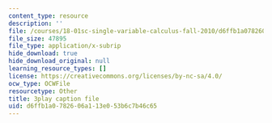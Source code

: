 ```yaml
---
content_type: resource
description: ''
file: /courses/18-01sc-single-variable-calculus-fall-2010/d6ffb1a0782606a113e053b6c7b46c65_--lPz7VFnKI.srt
file_size: 47895
file_type: application/x-subrip
hide_download: true
hide_download_original: null
learning_resource_types: []
license: https://creativecommons.org/licenses/by-nc-sa/4.0/
ocw_type: OCWFile
resourcetype: Other
title: 3play caption file
uid: d6ffb1a0-7826-06a1-13e0-53b6c7b46c65
---
```

